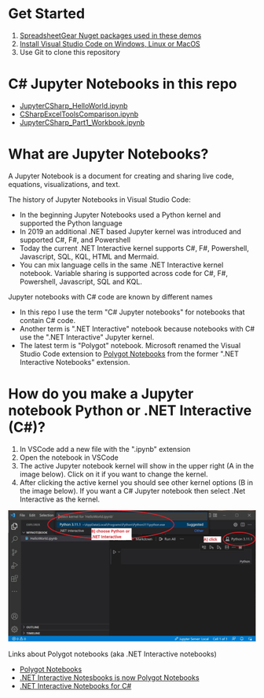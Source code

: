 # Get Started #
  1. [SpreadsheetGear Nuget packages used in these demos](../README.md#get-started)
  2. [Install Visual Studio Code on Windows, Linux or MacOS](../README.md##visual-studio-code-and-python-installation)
  3. Use Git to clone this repository

# C# Jupyter Notebooks in this repo #
- [JupyterCSharp_HelloWorld.ipynb](../Samples_JupyterCSharp/JupyterCSharp_HelloWorld.ipynb)
- [CSharpExcelToolsComparison.ipynb](../Samples_JupyterCSharp/CSharpExcelToolsComparison.ipynb)
- [JupyterCSharp_Part1_Workbook.ipynb](../Samples_JupyterCSharp/JupyterCSharp_Part1_Workbook.ipynb)

# What are Jupyter Notebooks? #

A Jupyter Notebook is a document for creating and sharing live code, equations, visualizations, and text.

The history of Jupyter Notebooks in Visual Studio Code:
- In the beginning Jupyter Notebooks used a Python kernel and supported the Python language
- In 2019 an additional .NET based Jupyter kernel was introduced and supported C#, F#, and Powershell
- Today the current .NET Interactive kernel supports C#, F#, Powershell, Javascript, SQL, KQL, HTML and Mermaid.
- You can mix language cells in the same .NET Interactive kernel notebook. Variable sharing is supported across code for C#, F#, Powershell, Javascript, SQL and KQL.

Jupyter notebooks with C# code are known by different names

- In this repo I use the term "C# Jupyter notebooks" for notebooks that contain C# code. 
- Another term is ".NET Interactive" notebook because notebooks with C# use the ".NET Interactive" Jupyter kernel.
- The latest term is "Polygot" notebook. Microsoft renamed the Visual Studio Code extension to [Polygot Notebooks](https://marketplace.visualstudio.com/items?itemName=ms-dotnettools.dotnet-interactive-vscode) from the former ".NET Interactive Notebooks" extension.

# How do you make a Jupyter notebook Python or .NET Interactive (C#)? #
1. In VSCode add a new file with the ".ipynb" extension 
2. Open the notebook in VSCode
3. The active Jupyter notebook kernel will show in the upper right (A in the image below). Click on it if you want to change the kernel.
4. After clicking the active kernel you should see other kernel options (B in the image below). If you want a C# Jupyter notebook then select .Net Interactive as the kernel.

![Image](images/ChangeNotebookKernel.jpg)

Links about Polygot notebooks (aka .NET Interactive notebooks)
- [Polygot Notebooks](https://marketplace.visualstudio.com/items?itemName=ms-dotnettools.dotnet-interactive-vscode)
- [.NET Interactive Notesbooks is now Polygot Notebooks](https://devblogs.microsoft.com/dotnet/dotnet-interactive-notebooks-is-now-polyglot-notebooks/)
- [.NET Interactive Notebooks for C#](https://github.com/dotnet/csharp-notebooks)



